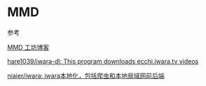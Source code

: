 # MMD

参考

[MMD 工坊博客](http://www.39mmd.com/)

[hare1039/iwara-dl: This program downloads ecchi.iwara.tv videos](https://github.com/hare1039/iwara-dl)

[niaier/iwara: iwara本地化，包括爬虫和本地局域网前后端](https://github.com/niaier/iwara)

